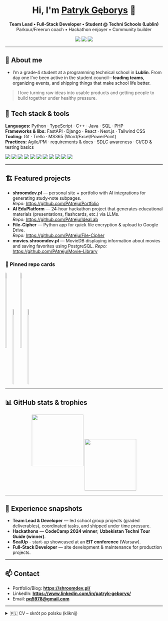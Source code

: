 
<!-- Profile README for https://github.com/PAtreju -->
<!-- Feel free to tweak themes / ordering. All stats cards update automatically. -->

<h1 align="center">Hi, I'm <a href="https://shroomdev.pl/" target="_blank">Patryk Gęborys</a> 👋</h1>
<p align="center">
  <b>Team Lead • Full‑Stack Developer • Student @ Techni Schools (Lublin)</b><br/>
  Parkour/Freerun coach • Hackathon enjoyer • Community builder
</p>

<p align="center">
  <a href="https://shroomdev.pl/"><img src="https://img.shields.io/badge/Website-shroomdev.pl-informational?style=for-the-badge&logo=google-chrome" /></a>
  <a href="https://www.linkedin.com/in/patryk-geborys/"><img src="https://img.shields.io/badge/LinkedIn-Patryk%20G%C4%99borys-blue?style=for-the-badge&logo=linkedin" /></a>
  <a href="mailto:pq5978@gmail.com"><img src="https://img.shields.io/badge/Email-pq5978%40gmail.com-red?style=for-the-badge&logo=gmail" /></a>
</p>

---

## 🚀 About me
- I’m a grade‑4 student at a programming technical school in **Lublin**. From day one I’ve been active in the student council—**leading teams**, organizing events, and shipping things that make school life better.

> I love turning raw ideas into usable products and getting people to build together under healthy pressure.


## 🧰 Tech stack & tools
**Languages:** Python · TypeScript · C++ · Java · SQL · PHP  
**Frameworks & libs:** FastAPI · Django · React · Next.js · Tailwind CSS  
**Tooling:** Git · Trello · MS365 (Word/Excel/PowerPoint)  
**Practices:** Agile/PM · requirements & docs · SDLC awareness · CI/CD & testing basics

<p>
  <img src="https://img.shields.io/badge/Python-3776AB?logo=python&logoColor=white" />
  <img src="https://img.shields.io/badge/TypeScript-3178C6?logo=typescript&logoColor=white" />
  <img src="https://img.shields.io/badge/C++-00599C?logo=c%2B%2B&logoColor=white" />
  <img src="https://img.shields.io/badge/Java-007396?logo=openjdk&logoColor=white" />
  <img src="https://img.shields.io/badge/SQL-336791?logo=postgresql&logoColor=white" />
  <img src="https://img.shields.io/badge/PHP-777BB4?logo=php&logoColor=white" />
  <img src="https://img.shields.io/badge/FastAPI-009688?logo=fastapi&logoColor=white" />
  <img src="https://img.shields.io/badge/Django-092E20?logo=django&logoColor=white" />
  <img src="https://img.shields.io/badge/React-20232A?logo=react&logoColor=61DAFB" />
  <img src="https://img.shields.io/badge/Next.js-000000?logo=nextdotjs&logoColor=white" />
  <img src="https://img.shields.io/badge/Tailwind-38B2AC?logo=tailwindcss&logoColor=white" />
</p>

---

## 🏗️ Featured projects
- **shroomdev.pl** — personal site + portfolio with AI integrations for generating study‑note subpages.  
  _Repo:_ <https://github.com/PAtreju/Portfolio>
- **AI EduPlatform** — 24‑hour hackathon project that generates educational materials (presentations, flashcards, etc.) via LLMs.  
  _Repo:_ <https://github.com/PAtreju/IdeaLab>
- **File‑Cipher** — Python app for quick file encryption & upload to Google Drive.  
  _Repo:_ <https://github.com/PAtreju/File-Cipher>
- **movies.shroomdev.pl** — MovieDB displaying information about movies and saving favorites using PostgreSQL.
  _Repo:_ <https://github.com/PAtreju/Movie-Library>

### 📌 Pinned repo cards
<p>
  <a href="https://github.com/PAtreju/Portfolio" style="color:transparent;text-decoration:none;text-decoration-color:transparent;display:inline-block;line-height:0;">
    <img height="240" width="45%" src="https://github-readme-stats.vercel.app/api/pin/?username=PAtreju&repo=Portfolio&theme=tokyonight" />
  </a>
  <a href="https://github.com/PAtreju/IdeaLab" style="color:transparent;text-decoration:none;text-decoration-color:transparent;display:inline-block;line-height:0;">
    <img align="center" height="240" width="45%" src="https://github-readme-stats.vercel.app/api/pin/?username=PAtreju&repo=IdeaLab&theme=tokyonight" />
  </a>
  <a href="https://github.com/PAtreju/File-Cipher" style="color:transparent;text-decoration:none;text-decoration-color:transparent;display:inline-block;line-height:0;">
    <img height="240" width="45%" src="https://github-readme-stats.vercel.app/api/pin/?username=PAtreju&repo=File-Cipher&theme=tokyonight" />
  </a>
  <a href="https://github.com/PAtreju/Movie-Library" style="color:transparent;text-decoration:none;text-decoration-color:transparent;display:inline-block;line-height:0;">
    <img align="center" height="240" width="45%" src="https://github-readme-stats.vercel.app/api/pin/?username=PAtreju&repo=Movie-Library&theme=tokyonight" />
  </a>
</p>
    
---

## 📊 GitHub stats & trophies
<p align="center">
  <img height="165" src="https://github-readme-stats.vercel.app/api?username=PAtreju&show_icons=true&theme=tokyonight&rank_icon=github" />
  <img height="165" align="center" src="https://github-readme-streak-stats.herokuapp.com?user=PAtreju&theme=tokyonight" />
</p>

---

## 🧩 Experience snapshots
- **Team Lead & Developer** — led school group projects (graded deliverables), coordinated tasks, and shipped under time pressure.  
- **Hackathons** — **CodeCamp 2024 winner**; **Uzbekistan Techni Tour Guide (winner)**.
- **SealUp** - start-up showcased at an **EIT conference** (Warsaw).  
- **Full‑Stack Developer** — site development & maintenance for production projects.  

---

## 📫 Contact
- Portfolio/Blog: **https://shroomdev.pl/**
- LinkedIn: **https://www.linkedin.com/in/patryk-geborys/**
- Email: **pq5978@gmail.com**

---

<details>
<summary>🇵🇱 CV – skrót po polsku (kliknij)</summary>

**Jestem uczniem klasy 4 w Niepublicznym Technikum programistycznym Techni Schools w Lublinie.**  
Od początku nauki pełnię funkcję przewodniczącego klasy i działam w samorządzie. Prowadziłem liczne wydarzenia w życiu szkoły.  
Byłem **team leaderem** w wielu projektach szkolnych i hackathonach.
**Osiągnięcia:** zwycięski zespół **CodeCamp 2024**; projekt **SealUp** (aplikacja dot. zdrowia psychicznego — prezentacja na konferencji **EIT w Warszawie**); zwycięski zespół **Uzbekistan Techni Tour Guide** (aplikacja przewodnika z AI).

**Doświadczenie:** Full‑stack developer (techniventures.com).

**Stack:** Python, TypeScript, C++, Java, SQL, PHP • FastAPI, Django, React, Next.js, Tailwind • Git, Trello, Microsoft 365 • Agile/PM, dokumentacja, SDLC, podstawy CI/CD i testowania.
</details>
